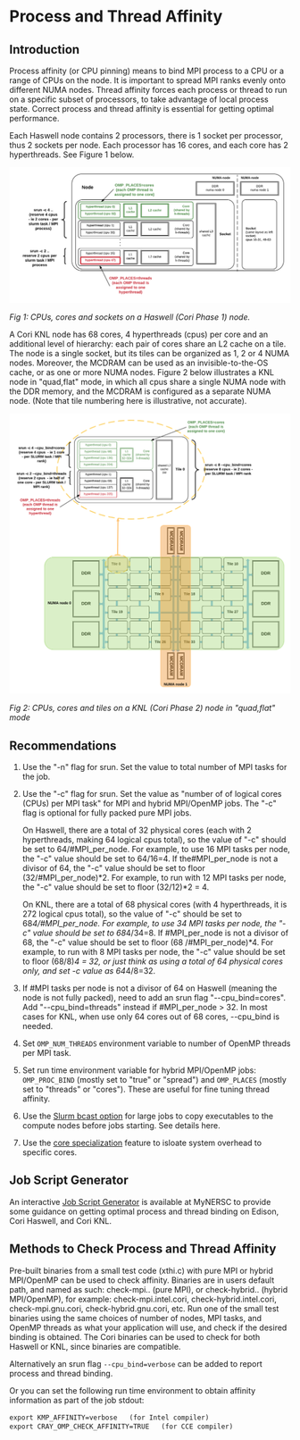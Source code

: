 # Process and Thread Affinity

## Introduction

Process affinity (or CPU pinning) means to bind MPI process to a CPU
or a range of CPUs on the node.  It is important to spread MPI ranks
evenly onto different NUMA nodes. Thread affinity forces each process
or thread to run on a specific subset of processors, to take advantage
of local process state. Correct process and thread affinity is
essential for getting optimal performance.

Each Haswell node contains 2 processors, there is 1 socket per
processor, thus 2 sockets per node.  Each processor has 16 cores, and
each core has 2 hyperthreads. See Figure 1 below.

<a name="fig1"></a>
![haswell-layout](Affinity-haswell-layout1.png)

*Fig 1: CPUs, cores and sockets on a Haswell (Cori Phase 1) node.*

A Cori KNL node has 68 cores, 4 hyperthreads (cpus) per core and an
additional level of hierarchy: each pair of cores share an L2 cache on
a tile. The node is a single socket, but its tiles can be organized as
1, 2 or 4 NUMA nodes. Moreover, the MCDRAM can be used as an
invisible-to-the-OS cache, or as one or more NUMA nodes. Figure 2
below illustrates a KNL node in "quad,flat" mode, in which all cpus
share a single NUMA node with the DDR memory, and the MCDRAM is
configured as a separate NUMA node. (Note that tile numbering here is
illustrative, not accurate).

<a name="fig2"></a>
![knl-core-places-quadflat](knl-cores-places-quadflat.png)

*Fig 2: CPUs, cores and tiles on a KNL (Cori Phase 2) node in "quad,flat" mode*


## Recommendations

1. Use the "-n" flag for srun. Set the value to total number of MPI
   tasks for the job.
1. Use the "-c" flag for srun. Set the value as "number of of logical
   cores (CPUs) per MPI task" for MPI and hybrid MPI/OpenMP jobs. The
   "-c" flag is optional for fully packed pure MPI jobs.

   On Haswell, there are a total of 32 physical cores (each with 2
   hyperthreads, making 64 logical cpus total), so the value of "-c"
   should be set to 64/#MPI_per_node. For example, to use 16 MPI tasks
   per node, the "-c" value should be set to 64/16=4. If
   the#MPI_per_node is not a divisor of 64, the "-c" value should be
   set to floor (32/#MPI_per_node)*2. For example, to run with 12 MPI
   tasks per node, the "-c" value should be set to floor (32/12)*2 =
   4.

   On KNL, there are a total of 68 physical cores (with 4
   hyperthreads, it is 272 logical cpus total), so the value of "-c"
   should be set to 68*4/#MPI_per_node. For example, to use 34 MPI
   tasks per node, the "-c" value should be set to 68*4/34=8. If
   #MPI_per_node is not a divisor of 68, the "-c" value should be set
   to floor (68 /#MPI_per_node)*4. For example, to run with 8 MPI
   tasks per node, the "-c" value should be set to floor (68/8)*4 =
   32, or just think as using a total of 64 physical cores only, and
   set -c value as 64*4/8=32.

1. If #MPI tasks per node is not a divisor of 64 on Haswell (meaning
   the node is not fully packed), need to add an srun flag
   "--cpu_bind=cores". Add "--cpu_bind=threads" instead if
   #MPI_per_node > 32.  In most cases for KNL, when use only 64 cores
   out of 68 cores, --cpu_bind is needed.

1. Set `OMP_NUM_THREADS` environment variable to number of OpenMP
   threads per MPI task.

1. Set run time environment variable for hybrid MPI/OpenMP jobs:
   `OMP_PROC_BIND` (mostly set to "true" or "spread") and `OMP_PLACES`
   (mostly set to "threads" or "cores"). These are useful for fine
   tuning thread affinity.

1. Use the [Slurm bcast option](/jobs/best-practices/) for large jobs
   to copy executables to the compute nodes before jobs starting.  See
   details here.

1. Use the [core specialization](/jobs/best-practices/) feature to
   isloate system overhead to specific cores.

## Job Script Generator

An
interactive
[Job Script Generator](https://my.nersc.gov/script_generator.php) is
available at MyNERSC to provide some guidance on getting optimal
process and thread binding on Edison, Cori Haswell, and Cori KNL.

## Methods to Check Process and Thread Affinity

Pre-built binaries from a small test code (xthi.c) with pure MPI or
hybrid MPI/OpenMP can be used to check affinity.  Binaries are in
users default path, and named as such: check-mpi.<compiler>.<machine>
(pure MPI), or check-hybrid.<compiler>.<machine> (hybrid MPI/OpenMP),
for example: check-mpi.intel.cori, check-hybrid.intel.cori,
check-mpi.gnu.cori, check-hybrid.gnu.cori, etc.  Run one of the small
test binaries using the same choices of number of nodes, MPI tasks,
and OpenMP threads as what your application will use, and check if the
desired binding is obtained. The Cori binaries can be used to check
for both Haswell or KNL, since binaries are compatible.

Alternatively an srun flag `--cpu_bind=verbose` can be added to report process and thread binding.

Or you can set the following run time environment to obtain affinity
information as part of the job stdout:

```
export KMP_AFFINITY=verbose   (for Intel compiler)
export CRAY_OMP_CHECK_AFFINITY=TRUE   (for CCE compiler)
```
